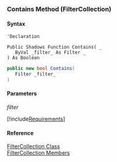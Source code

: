 ﻿### Contains Method (FilterCollection)

#### Syntax

```vbnet
'Declaration

Public Shadows Function Contains( _
   ByVal _filter_ As Filter _
) As Boolean
```

```csharp
public new bool Contains( 
   Filter _filter_
)
```

#### Parameters

_filter_

[!include[Requirements](../partials/requirements.md)]

#### Reference

[FilterCollection Class](fcSDK~FChoice.Foundation.Filters.FilterCollection.md)  
[FilterCollection Members](fcSDK~FChoice.Foundation.Filters.FilterCollection_members.md)